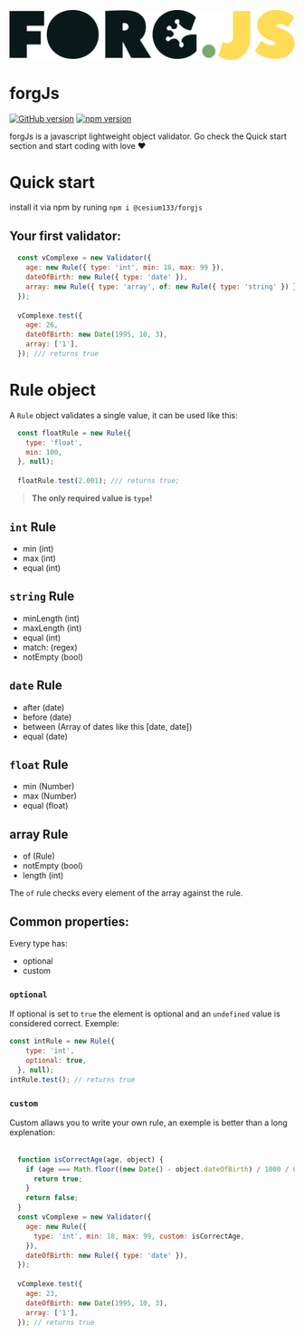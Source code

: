 ![forgJs logo](./logo.png?raw=true)
# forgJs
[![GitHub version](https://badge.fury.io/gh/oussamahamdaoui%2Fforgjs.svg)](https://badge.fury.io/gh/oussamahamdaoui%2Fforgjs) [![npm version](https://badge.fury.io/js/%40cesium133%2Fforgjs.svg)](https://badge.fury.io/js/%40cesium133%2Fforgjs)

forgJs is a javascript lightweight object validator. Go check the Quick start section and start coding with love :heart:

# Quick start

install it via npm by runing `npm i @cesium133/forgjs`

## Your first validator:

```javascript 
  const vComplexe = new Validator({
    age: new Rule({ type: 'int', min: 18, max: 99 }),
    dateOfBirth: new Rule({ type: 'date' }),
    array: new Rule({ type: 'array', of: new Rule({ type: 'string' }) }),
  });

  vComplexe.test({
    age: 26,
    dateOfBirth: new Date(1995, 10, 3),
    array: ['1'],
  }); /// returns true

  ```
# Rule object

A `Rule` object validates a single value, it can be used like this: 

```javascript
  const floatRule = new Rule({
    type: 'float',
    min: 100,
  }, null);

  floatRule.test(2.001); /// returns true;
```
> **The only required value is `type`!**

## `int` Rule

* min (int)
* max (int)
* equal (int)

## `string` Rule

* minLength (int)
* maxLength (int)
* equal (int)
* match: (regex)
* notEmpty (bool)

## `date` Rule 

* after (date)
* before (date)
* between (Array of dates like this [date, date])
* equal (date)

## `float` Rule

* min (Number)
* max (Number)
* equal (float)

## array Rule

* of (Rule)
* notEmpty (bool)
* length (int)

The `of` rule checks every element of the array against the rule.

## Common properties:

Every type has: 
* optional
* custom

### `optional`

If optional is set to `true` the element is optional and an `undefined` value is considered correct.
Exemple:

```javascript
const intRule = new Rule({
    type: 'int',
    optional: true,
  }, null);
intRule.test(); // returns true
```
### `custom`

Custom allaws you to write your own rule, an exemple is better than a long explenation:

```javascript

  function isCorrectAge(age, object) {
    if (age === Math.floor((new Date() - object.dateOfBirth) / 1000 / 60 / 60 / 24 / 30 / 12)) {
      return true;
    }
    return false;
  }
  const vComplexe = new Validator({
    age: new Rule({
      type: 'int', min: 18, max: 99, custom: isCorrectAge,
    }),
    dateOfBirth: new Rule({ type: 'date' }),
  });

  vComplexe.test({
    age: 23,
    dateOfBirth: new Date(1995, 10, 3),
    array: ['1'],
  }); // returns true

```
